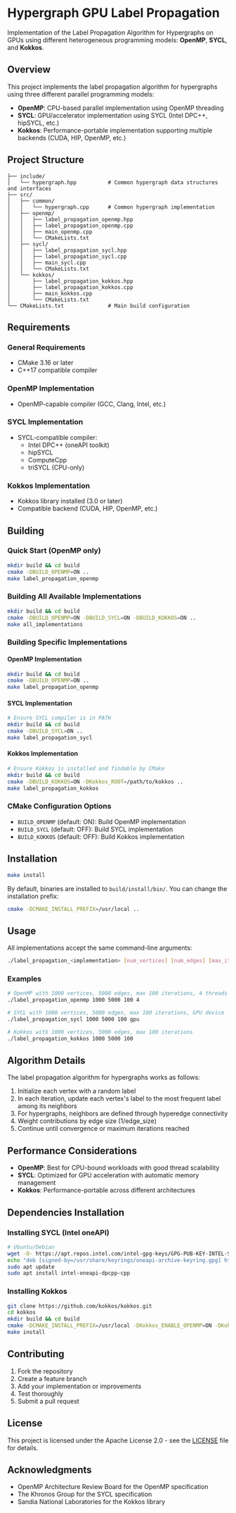 # Hypergraph GPU Label Propagation

Implementation of the Label Propagation Algorithm for Hypergraphs on GPUs using different heterogeneous programming models: **OpenMP**, **SYCL**, and **Kokkos**.

## Overview

This project implements the label propagation algorithm for hypergraphs using three different parallel programming models:

- **OpenMP**: CPU-based parallel implementation using OpenMP threading
- **SYCL**: GPU/accelerator implementation using SYCL (Intel DPC++, hipSYCL, etc.)
- **Kokkos**: Performance-portable implementation supporting multiple backends (CUDA, HIP, OpenMP, etc.)

## Project Structure

```
├── include/
│   └── hypergraph.hpp          # Common hypergraph data structures and interfaces
├── src/
│   ├── common/
│   │   └── hypergraph.cpp      # Common hypergraph implementation
│   ├── openmp/
│   │   ├── label_propagation_openmp.hpp
│   │   ├── label_propagation_openmp.cpp
│   │   ├── main_openmp.cpp
│   │   └── CMakeLists.txt
│   ├── sycl/
│   │   ├── label_propagation_sycl.hpp
│   │   ├── label_propagation_sycl.cpp
│   │   ├── main_sycl.cpp
│   │   └── CMakeLists.txt
│   └── kokkos/
│       ├── label_propagation_kokkos.hpp
│       ├── label_propagation_kokkos.cpp
│       ├── main_kokkos.cpp
│       └── CMakeLists.txt
└── CMakeLists.txt              # Main build configuration
```

## Requirements

### General Requirements
- CMake 3.16 or later
- C++17 compatible compiler

### OpenMP Implementation
- OpenMP-capable compiler (GCC, Clang, Intel, etc.)

### SYCL Implementation
- SYCL-compatible compiler:
  - Intel DPC++ (oneAPI toolkit)
  - hipSYCL
  - ComputeCpp
  - triSYCL (CPU-only)

### Kokkos Implementation
- Kokkos library installed (3.0 or later)
- Compatible backend (CUDA, HIP, OpenMP, etc.)

## Building

### Quick Start (OpenMP only)

```bash
mkdir build && cd build
cmake -DBUILD_OPENMP=ON ..
make label_propagation_openmp
```

### Building All Available Implementations

```bash
mkdir build && cd build
cmake -DBUILD_OPENMP=ON -DBUILD_SYCL=ON -DBUILD_KOKKOS=ON ..
make all_implementations
```

### Building Specific Implementations

#### OpenMP Implementation
```bash
mkdir build && cd build
cmake -DBUILD_OPENMP=ON ..
make label_propagation_openmp
```

#### SYCL Implementation
```bash
# Ensure SYCL compiler is in PATH
mkdir build && cd build
cmake -DBUILD_SYCL=ON ..
make label_propagation_sycl
```

#### Kokkos Implementation
```bash
# Ensure Kokkos is installed and findable by CMake
mkdir build && cd build
cmake -DBUILD_KOKKOS=ON -DKokkos_ROOT=/path/to/kokkos ..
make label_propagation_kokkos
```

### CMake Configuration Options

- `BUILD_OPENMP` (default: ON): Build OpenMP implementation
- `BUILD_SYCL` (default: OFF): Build SYCL implementation
- `BUILD_KOKKOS` (default: OFF): Build Kokkos implementation

## Installation

```bash
make install
```

By default, binaries are installed to `build/install/bin/`. You can change the installation prefix:

```bash
cmake -DCMAKE_INSTALL_PREFIX=/usr/local ..
```

## Usage

All implementations accept the same command-line arguments:

```bash
./label_propagation_<implementation> [num_vertices] [num_edges] [max_iterations] [implementation_specific_args]
```

### Examples

```bash
# OpenMP with 1000 vertices, 5000 edges, max 100 iterations, 4 threads
./label_propagation_openmp 1000 5000 100 4

# SYCL with 1000 vertices, 5000 edges, max 100 iterations, GPU device
./label_propagation_sycl 1000 5000 100 gpu

# Kokkos with 1000 vertices, 5000 edges, max 100 iterations
./label_propagation_kokkos 1000 5000 100
```

## Algorithm Details

The label propagation algorithm for hypergraphs works as follows:

1. Initialize each vertex with a random label
2. In each iteration, update each vertex's label to the most frequent label among its neighbors
3. For hypergraphs, neighbors are defined through hyperedge connectivity
4. Weight contributions by edge size (1/edge_size)
5. Continue until convergence or maximum iterations reached

## Performance Considerations

- **OpenMP**: Best for CPU-bound workloads with good thread scalability
- **SYCL**: Optimized for GPU acceleration with automatic memory management
- **Kokkos**: Performance-portable across different architectures

## Dependencies Installation

### Installing SYCL (Intel oneAPI)

```bash
# Ubuntu/Debian
wget -O- https://apt.repos.intel.com/intel-gpg-keys/GPG-PUB-KEY-INTEL-SW-PRODUCTS.PUB | gpg --dearmor | sudo tee /usr/share/keyrings/oneapi-archive-keyring.gpg > /dev/null
echo "deb [signed-by=/usr/share/keyrings/oneapi-archive-keyring.gpg] https://apt.repos.intel.com/oneapi all main" | sudo tee /etc/apt/sources.list.d/oneAPI.list
sudo apt update
sudo apt install intel-oneapi-dpcpp-cpp
```

### Installing Kokkos

```bash
git clone https://github.com/kokkos/kokkos.git
cd kokkos
mkdir build && cd build
cmake -DCMAKE_INSTALL_PREFIX=/usr/local -DKokkos_ENABLE_OPENMP=ON -DKokkos_ENABLE_CUDA=ON ..
make install
```

## Contributing

1. Fork the repository
2. Create a feature branch
3. Add your implementation or improvements
4. Test thoroughly
5. Submit a pull request

## License

This project is licensed under the Apache License 2.0 - see the [LICENSE](LICENSE) file for details.

## Acknowledgments

- OpenMP Architecture Review Board for the OpenMP specification
- The Khronos Group for the SYCL specification
- Sandia National Laboratories for the Kokkos library

